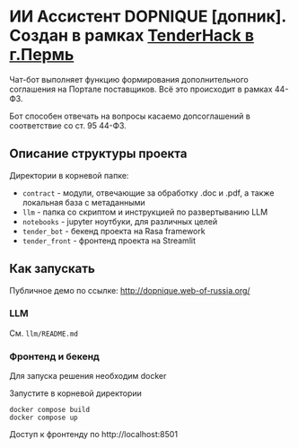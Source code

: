 # ИИ Ассистент DOPNIQUE [допник]. Cоздан в рамках [TenderHack в г.Пермь](https://tenderhack.ru/perm)

Чат-бот выполняет функцию формирования дополнительного соглашения на Портале поставщиков. Всё это происходит в рамках 44-ФЗ.

Бот способен отвечать на вопросы касаемо допсоглашений в соответствие со ст. 95 44-ФЗ.

## Описание структуры проекта

Директории в корневой папке:

* `contract` - модули, отвечающие за обработку .doc и .pdf, а также локальная база с метаданными
* `llm` - папка со скриптом и инструкцией по развертыванию LLM
* `notebooks` - jupyter ноутбуки, для различных целей
* `tender_bot` - бекенд проекта на Rasa framework
* `tender_front` - фронтенд проекта на Streamlit

## Как запускать

Публичное демо по ссылке: http://dopnique.web-of-russia.org/

### LLM

См. `llm/README.md`

### Фронтенд и бекенд

Для запуска решения необходим docker


Запустите в корневой директории
```
docker compose build
docker compose up
```

Доступ к фронтенду по http://localhost:8501